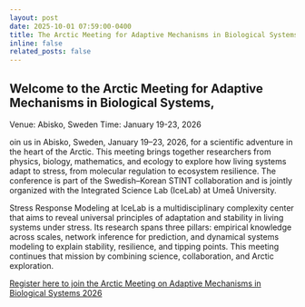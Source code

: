 ```yaml
---
layout: post
date: 2025-10-01 07:59:00-0400
title: The Arctic Meeting for Adaptive Mechanisms in Biological Systems
inline: false
related_posts: false
---
```



## Welcome to the Arctic Meeting for Adaptive Mechanisms in Biological Systems, 
Venue: Abisko, Sweden
Time: January 19-23, 2026

oin us in Abisko, Sweden, January 19–23, 2026, for a scientific adventure in the heart of the Arctic. This meeting brings together researchers from physics, biology, mathematics, and ecology to explore how living systems adapt to stress, from molecular regulation to ecosystem resilience. The conference is part of the Swedish–Korean STINT collaboration and is jointly organized with the Integrated Science Lab (IceLab) at Umeå University.

Stress Response Modeling at IceLab is a multidisciplinary complexity center that aims to reveal universal principles of adaptation and stability in living systems under stress. Its research spans three pillars: empirical knowledge across scales, network inference for prediction, and dynamical systems modeling to explain stability, resilience, and tipping points. This meeting continues that mission by combining science, collaboration, and Arctic exploration.


[Register here to join the Arctic Meeting on Adaptive Mechanisms in Biological Systems 2026](https://arxiv.org/abs/2411.02660)





